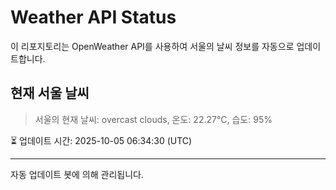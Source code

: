 
# Weather API Status

이 리포지토리는 OpenWeather API를 사용하여 서울의 날씨 정보를 자동으로 업데이트합니다.

## 현재 서울 날씨
> 서울의 현재 날씨: overcast clouds, 온도: 22.27°C, 습도: 95%

⏳ 업데이트 시간: 2025-10-05 06:34:30 (UTC)

---
자동 업데이트 봇에 의해 관리됩니다.
